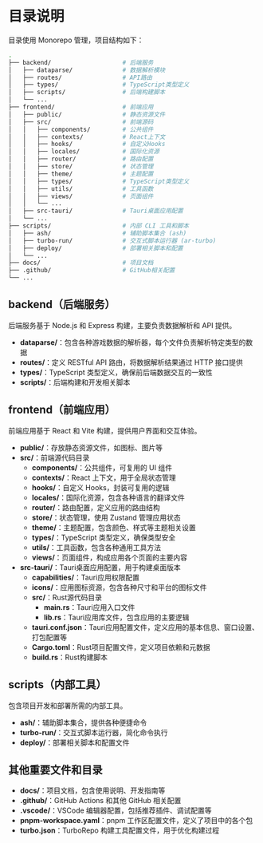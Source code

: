 # 目录说明

目录使用 Monorepo 管理，项目结构如下：

```bash
.
├── backend/                    # 后端服务
│   ├── dataparse/              # 数据解析模块
│   ├── routes/                 # API路由
│   ├── types/                  # TypeScript类型定义
│   ├── scripts/                # 后端构建脚本
│   └── ...
├── frontend/                   # 前端应用
│   ├── public/                 # 静态资源文件
│   ├── src/                    # 前端源码
│   │   ├── components/         # 公共组件
│   │   ├── contexts/           # React上下文
│   │   ├── hooks/              # 自定义Hooks
│   │   ├── locales/            # 国际化资源
│   │   ├── router/             # 路由配置
│   │   ├── store/              # 状态管理
│   │   ├── theme/              # 主题配置
│   │   ├── types/              # TypeScript类型定义
│   │   ├── utils/              # 工具函数
│   │   ├── views/              # 页面组件
│   │   └── ...
│   ├── src-tauri/              # Tauri桌面应用配置
│   └── ...
├── scripts/                    # 内部 CLI 工具和脚本
│   ├── ash/                    # 辅助脚本集合 (ash)
│   ├── turbo-run/              # 交互式脚本运行器 (ar-turbo)
│   ├── deploy/                 # 部署相关脚本和配置
│   └── ...
├── docs/                       # 项目文档
├── .github/                    # GitHub相关配置
└── ...
```

## backend（后端服务）

后端服务基于 Node.js 和 Express 构建，主要负责数据解析和 API 提供。

- **dataparse/**：包含各种游戏数据的解析器，每个文件负责解析特定类型的数据
- **routes/**：定义 RESTful API 路由，将数据解析结果通过 HTTP 接口提供
- **types/**：TypeScript 类型定义，确保前后端数据交互的一致性
- **scripts/**：后端构建和开发相关脚本

## frontend（前端应用）

前端应用基于 React 和 Vite 构建，提供用户界面和交互体验。

- **public/**：存放静态资源文件，如图标、图片等
- **src/**：前端源代码目录
  - **components/**：公共组件，可复用的 UI 组件
  - **contexts/**：React 上下文，用于全局状态管理
  - **hooks/**：自定义 Hooks，封装可复用的逻辑
  - **locales/**：国际化资源，包含各种语言的翻译文件
  - **router/**：路由配置，定义应用的路由结构
  - **store/**：状态管理，使用 Zustand 管理应用状态
  - **theme/**：主题配置，包含颜色、样式等主题相关设置
  - **types/**：TypeScript 类型定义，确保类型安全
  - **utils/**：工具函数，包含各种通用工具方法
  - **views/**：页面组件，构成应用各个页面的主要内容
- **src-tauri/**：Tauri桌面应用配置，用于构建桌面版本
  - **capabilities/**：Tauri应用权限配置
  - **icons/**：应用图标资源，包含各种尺寸和平台的图标文件
  - **src/**：Rust源代码目录
    - **main.rs**：Tauri应用入口文件
    - **lib.rs**：Tauri应用库文件，包含应用的主要逻辑
  - **tauri.conf.json**：Tauri应用配置文件，定义应用的基本信息、窗口设置、打包配置等
  - **Cargo.toml**：Rust项目配置文件，定义项目依赖和元数据
  - **build.rs**：Rust构建脚本

## scripts（内部工具）

包含项目开发和部署所需的内部工具。

- **ash/**：辅助脚本集合，提供各种便捷命令
- **turbo-run/**：交互式脚本运行器，简化命令执行
- **deploy/**：部署相关脚本和配置文件

## 其他重要文件和目录

- **docs/**：项目文档，包含使用说明、开发指南等
- **.github/**：GitHub Actions 和其他 GitHub 相关配置
- **.vscode/**：VSCode 编辑器配置，包括推荐插件、调试配置等
- **pnpm-workspace.yaml**：pnpm 工作区配置文件，定义了项目中的各个包
- **turbo.json**：TurboRepo 构建工具配置文件，用于优化构建过程
